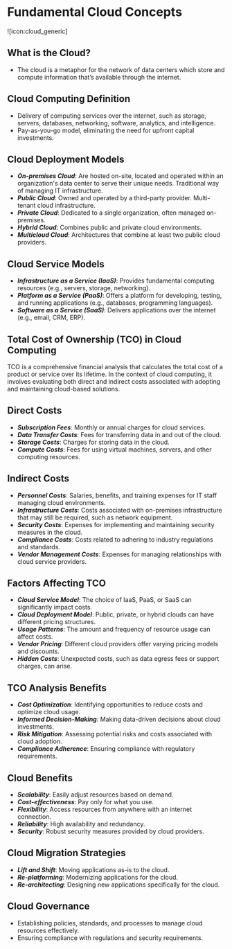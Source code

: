 
# Fundamental Cloud Concepts

![icon:cloud_generic]

## **What is the Cloud?**

- The cloud is a metaphor for the network of data centers which store and compute information that’s available through the internet.

## **Cloud Computing Definition**

- Delivery of computing services over the internet, such as storage, servers, databases, networking, software, analytics, and intelligence.
- Pay-as-you-go model, eliminating the need for upfront capital investments.

## **Cloud Deployment Models**

- ***On-premises Cloud***: Are hosted on-site, located and operated within an organization's data center to serve their unique needs. Traditional way of managing IT infrastructure.
- ***Public Cloud***: Owned and operated by a third-party provider. Multi-tenant cloud infrastructure.
- ***Private Cloud***: Dedicated to a single organization, often managed on-premises.
- ***Hybrid Cloud***: Combines public and private cloud environments.
- ***Multicloud Cloud***: Architectures that combine at least two public cloud providers.

## **Cloud Service Models**

- ***Infrastructure as a Service (IaaS)***: Provides fundamental computing resources (e.g., servers, storage, networking).
- ***Platform as a Service (PaaS)***: Offers a platform for developing, testing, and running applications (e.g., databases, programming languages).
- ***Software as a Service (SaaS)***: Delivers applications over the internet (e.g., email, CRM, ERP).

## **Total Cost of Ownership (TCO) in Cloud Computing**

TCO is a comprehensive financial analysis that calculates the total cost of a product or service over its lifetime. In the context of cloud computing, it involves evaluating both direct and indirect costs associated with adopting and maintaining cloud-based solutions.

## **Direct Costs**

- ***Subscription Fees***: Monthly or annual charges for cloud services.
- ***Data Transfer Costs***: Fees for transferring data in and out of the cloud.
- ***Storage Costs***: Charges for storing data in the cloud.
- ***Compute Costs***: Fees for using virtual machines, servers, and other computing resources.

## **Indirect Costs**

- ***Personnel Costs***: Salaries, benefits, and training expenses for IT staff managing cloud environments.
- ***Infrastructure Costs***: Costs associated with on-premises infrastructure that may still be required, such as network equipment.
- ***Security Costs***: Expenses for implementing and maintaining security measures in the cloud.
- ***Compliance Costs***: Costs related to adhering to industry regulations and standards.
- ***Vendor Management Costs***: Expenses for managing relationships with cloud service providers.

## **Factors Affecting TCO**

- ***Cloud Service Model***: The choice of IaaS, PaaS, or SaaS can significantly impact costs.
- ***Cloud Deployment Model***: Public, private, or hybrid clouds can have different pricing structures.
- ***Usage Patterns***: The amount and frequency of resource usage can affect costs.
- ***Vendor Pricing***: Different cloud providers offer varying pricing models and discounts.
- ***Hidden Costs***: Unexpected costs, such as data egress fees or support charges, can arise.

## **TCO Analysis Benefits**

- ***Cost Optimization***: Identifying opportunities to reduce costs and optimize cloud usage.
- ***Informed Decision-Making***: Making data-driven decisions about cloud investments.
- ***Risk Mitigation***: Assessing potential risks and costs associated with cloud adoption.
- ***Compliance Adherence***: Ensuring compliance with regulatory requirements.

## **Cloud Benefits**

- ***Scalability***: Easily adjust resources based on demand.
- ***Cost-effectiveness***: Pay only for what you use.
- ***Flexibility***: Access resources from anywhere with an internet connection.
- ***Reliability***: High availability and redundancy.
- ***Security***: Robust security measures provided by cloud providers.

## **Cloud Migration Strategies**

- ***Lift and Shift***: Moving applications as-is to the cloud.
- ***Re-platforming***: Modernizing applications for the cloud.
- ***Re-architecting***: Designing new applications specifically for the cloud.

## **Cloud Governance**

- Establishing policies, standards, and processes to manage cloud resources effectively.
- Ensuring compliance with regulations and security requirements.
